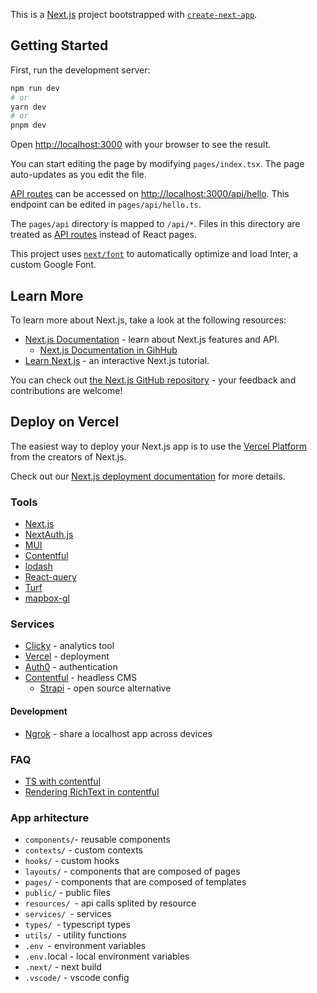 This is a [Next.js](https://nextjs.org/) project bootstrapped with [`create-next-app`](https://github.com/vercel/next.js/tree/canary/packages/create-next-app).

## Getting Started

First, run the development server:

```bash
npm run dev
# or
yarn dev
# or
pnpm dev
```

Open [http://localhost:3000](http://localhost:3000) with your browser to see the result.

You can start editing the page by modifying `pages/index.tsx`. The page auto-updates as you edit the file.

[API routes](https://nextjs.org/docs/api-routes/introduction) can be accessed on [http://localhost:3000/api/hello](http://localhost:3000/api/hello). This endpoint can be edited in `pages/api/hello.ts`.

The `pages/api` directory is mapped to `/api/*`. Files in this directory are treated as [API routes](https://nextjs.org/docs/api-routes/introduction) instead of React pages.

This project uses [`next/font`](https://nextjs.org/docs/basic-features/font-optimization) to automatically optimize and load Inter, a custom Google Font.

## Learn More

To learn more about Next.js, take a look at the following resources:

- [Next.js Documentation](https://nextjs.org/docs) - learn about Next.js features and API.
  - [Next.js Documentation in GihHub](https://github.com/vercel/next.js/tree/canary/docs)
- [Learn Next.js](https://nextjs.org/learn) - an interactive Next.js tutorial.

You can check out [the Next.js GitHub repository](https://github.com/vercel/next.js/) - your feedback and contributions are welcome!

## Deploy on Vercel

The easiest way to deploy your Next.js app is to use the [Vercel Platform](https://vercel.com/new?utm_medium=default-template&filter=next.js&utm_source=create-next-app&utm_campaign=create-next-app-readme) from the creators of Next.js.

Check out our [Next.js deployment documentation](https://nextjs.org/docs/deployment) for more details.

### Tools

- [Next.js](https://vercel.com/solutions/nextjs)
- [NextAuth.js](https://next-auth.js.org/)
- [MUI](https://mui.com/)
- [Contentful](https://www.npmjs.com/package/contentful)
- [lodash](https://lodash.com/)
- [React-query](https://tanstack.com/query)
- [Turf](https://turfjs.org/)
- [mapbox-gl]()

### Services

- [Clicky](https://clicky.com/) - analytics tool
- [Vercel](https://vercel.com/) - deployment
- [Auth0](https://auth0.com/) - authentication
- [Contentful](https://www.contentful.com/) - headless CMS
  - [Strapi](https://strapi.io/features) - open source alternative

#### Development

- [Ngrok](ngrok.com) - share a localhost app across devices

### FAQ

- [TS with contentful](https://www.contentful.com/developers/docs/javascript/tutorials/typescript-in-javascript-client-library/)
- [Rendering RichText in contentful](https://www.contentful.com/developers/docs/javascript/tutorials/rendering-contentful-rich-text-with-javascript/)

### App arhitecture

- `components/`- reusable components
- `contexts/` - custom contexts
- `hooks/` - custom hooks
- `layouts/` - components that are composed of pages
- `pages/` - components that are composed of templates
- `public/` - public files
- `resources/ `- api calls splited by resource
- `services/ `- services
- `types/ `- typescript types
- `utils/ `- utility functions
- `.env `- environment variables
- `.env.`local - local environment variables
- `.next/` - next build
- `.vscode/` - vscode config
